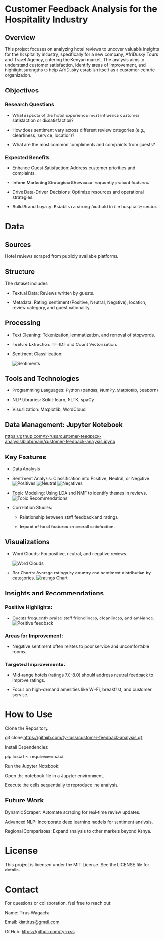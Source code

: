 # Customer Feedback Analysis for the Hospitality Industry

## Overview

This project focuses on analyzing hotel reviews to uncover valuable insights for the hospitality industry, specifically for a new company, AfriDusky Tours and Travel Agency, entering the Kenyan market. The analysis aims to understand customer satisfaction, identify areas of improvement, and highlight strengths to help AfriDusky establish itself as a customer-centric organization.

## Objectives

### Research Questions

- What aspects of the hotel experience most influence customer satisfaction or dissatisfaction?

- How does sentiment vary across different review categories (e.g., cleanliness, service, location)?

- What are the most common compliments and complaints from guests?

### Expected Benefits

- Enhance Guest Satisfaction: Address customer priorities and complaints.

- Inform Marketing Strategies: Showcase frequently praised features.

- Drive Data-Driven Decisions: Optimize resources and operational strategies.

- Build Brand Loyalty: Establish a strong foothold in the hospitality sector.

# Data

## Sources

Hotel reviews scraped from publicly available platforms.

## Structure

The dataset includes:

- Textual Data: Reviews written by guests.

- Metadata: Rating, sentiment (Positive, Neutral, Negative), location, review category, and guest nationality.

## Processing

- Text Cleaning: Tokenization, lemmatization, and removal of stopwords.

- Feature Extraction: TF-IDF and Count Vectorization.

- Sentiment Classification:
  
  ![Sentiments](images/reviewsbysent_bar.jpeg)

## Tools and Technologies

- Programming Languages: Python (pandas, NumPy, Matplotlib, Seaborn)

- NLP Libraries: Scikit-learn, NLTK, spaCy

- Visualization: Matplotlib, WordCloud

## Data Management: Jupyter Notebook
https://github.com/ty-russ/customer-feedback-analysis/blob/main/customer-feedback-analysis.ipynb

## Key Features

- Data Analysis

- Sentiment Analysis: Classification into Positive, Neutral, or Negative.
  ![Positives](images/positive_sentiments.jpeg)
  ![Neutral](images/neutral.jpeg)
  ![Negatives](images/negatives.jpeg)

- Topic Modeling: Using LDA and NMF to identify themes in reviews.
  ![Topic Recommendations](images/recommendations.jpeg)

- Correlation Studies:

  - Relationship between staff feedback and ratings.

  - Impact of hotel features on overall satisfaction.

## Visualizations

- Word Clouds: For positive, neutral, and negative reviews.
  
  ![Word Clouds](images/wordclouds.jpeg)

- Bar Charts: Average ratings by country and sentiment distribution by categories.
  ![ratings Chart](images/ratings_bar.jpeg)

## Insights and Recommendations

### Positive Highlights:

- Guests frequently praise staff friendliness, cleanliness, and ambiance.
  ![Positive feedback](images/positives.jpeg)

### Areas for Improvement:

- Negative sentiment often relates to poor service and uncomfortable rooms.

### Targeted Improvements:

- Mid-range hotels (ratings 7.0-8.0) should address neutral feedback to improve ratings.

- Focus on high-demand amenities like Wi-Fi, breakfast, and customer service.

# How to Use

Clone the Repository:

git clone https://github.com/ty-russ/customer-feedback-analysis.git

Install Dependencies:

pip install -r requirements.txt

Run the Jupyter Notebook:

Open the notebook file in a Jupyter environment.

Execute the cells sequentially to reproduce the analysis.

## Future Work

Dynamic Scraper: Automate scraping for real-time review updates.

Advanced NLP: Incorporate deep learning models for sentiment analysis.

Regional Comparisons: Expand analysis to other markets beyond Kenya.

# License

This project is licensed under the MIT License. See the LICENSE file for details.

# Contact

For questions or collaboration, feel free to reach out:

Name: Tirus Wagacha

Email: kimtirus@gmail.com

GitHub: https://github.com/ty-russ

